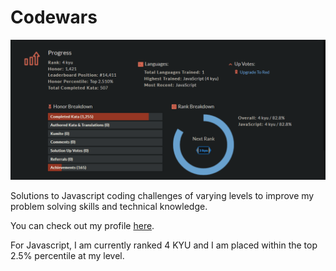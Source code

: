 # Codewars

![CodeWars stats](codewars-stats.png)

Solutions to Javascript coding challenges of varying levels to improve my problem solving skills and technical knowledge.

You can check out my profile <a href="https://www.codewars.com/users/JaredCaprio">here</a>.

For Javascript, I am currently ranked 4 KYU and I am placed within the top 2.5% percentile at my level.
